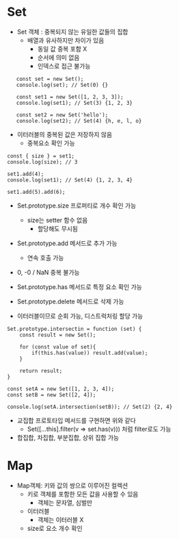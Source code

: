 # Set

-   Set 객체 : 중복되지 않는 유일한 값들의 집합
    -   배열과 유사하지만 차이가 있음
        -   동일 값 중복 포함 X
        -   순서에 의미 없음
        -   인덱스로 접근 불가능

```
   const set = new Set();
   console.log(set); // Set(0) {}

   const set1 = new Set([1, 2, 3, 3]);
   console.log(set1); // Set(3) {1, 2, 3}

   const set2 = new Set('hello');
   console.log(set2); // Set(4) {h, e, l, o}
```

-   이터러블의 중복된 값은 저장하지 않음
    -   중복요소 확인 가능

```
const { size } = set1;
console.log(size); // 3

set1.add(4);
console.log(set1); // Set(4) {1, 2, 3, 4}

set1.add(5).add(6);
```

-   Set.prototype.size 프로퍼티로 개수 확인 가능
    -   size는 setter 함수 없음
        -   할당해도 무시됨
-   Set.prototype.add 메서드로 추가 가능

    -   연속 호출 가능

-   0, -0 / NaN 중복 불가능

-   Set.prototype.has 메서드로 특정 요소 확인 가능
-   Set.prototype.delete 메서드로 삭제 가능

-   이터러블이므로 순회 가능, 디스트럭처링 할당 가능

```
Set.prototype.intersectin = function (set) {
    const result = new Set();

    for (const value of set){
        if(this.has(value)) result.add(value);
    }

    return result;
}

const setA = new Set([1, 2, 3, 4]);
const setB = new Set([2, 4]);

console.log(setA.intersection(setB)); // Set(2) {2, 4}
```

-   교집합 프로토타입 메서드를 구현하면 위와 같다
    -   Set([...this].filter(v => set.has(v))) 처럼 filter로도 가능
-   합집합, 차집합, 부분집합, 상위 집합 가능

# Map

-   Map객체: 키와 값의 쌍으로 이루어진 컬렉션
    -   키로 객체를 포함한 모든 값을 사용할 수 있음
        -   객체는 문자열, 심벌만
    -   이터러블
        -   객체는 이터러블 X
    -   size로 요소 개수 확인
